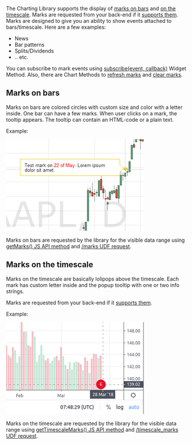 The Charting Library supports the display of [marks on bars](https://github.com/Abolfazl2647/Charts/blob/main/#marks-on-bars) and [on the timescale](https://github.com/Abolfazl2647/Charts/blob/main/#marks-on-the-timescale). Marks are requested from your back-end if it [supports them](https://github.com/Abolfazl2647/Charts/blob/main/JS-Api#supports_marks). Marks are designed to give you an ability to show events attached to bars/timescale. Here are a few examples:

- News
- Bar patterns
- Splits/Dividends
- .. etc.

You can subscribe to mark events using [subscribe(event, callback)](https://github.com/Abolfazl2647/Charts/blob/main/Widget-Methods#subscribeevent-callback) Widget Method. Also, there are Chart Methods to [refresh marks](https://github.com/Abolfazl2647/Charts/blob/main/Chart-Methods#refreshmarks) and [clear marks](https://github.com/Abolfazl2647/Charts/blob/main/Chart-Methods#clearmarks).

## Marks on bars

Marks on bars are colored circles with custom size and color with a letter inside. One bar can have a few marks. When user clicks on a mark, the tooltip appears. The tooltip can contain an HTML-code or a plain text.

Example:

![images/tv_bar_mark.png](https://github.com/Abolfazl2647/Charts/blob/main/images/tv_bar_mark.png)

Marks on bars are requested by the library for the visible data range using [getMarks() JS API method](https://github.com/Abolfazl2647/Charts/blob/main/JS-Api#getmarkssymbolinfo-from-to-ondatacallback-resolution) and [/marks UDF request](https://github.com/Abolfazl2647/Charts/blob/main/UDF#marks).

## Marks on the timescale

Marks on the timescale are basically lolipops above the timescale. Each mark has custom letter inside and the popup tooltip with one or two info strings.

Marks are requested from your back-end if it [supports them](https://github.com/Abolfazl2647/Charts/blob/main/JS-Api#supports_timescale_marks).

Example:

![images/tv_timescale_mark.png](https://github.com/Abolfazl2647/Charts/blob/main/images/tv_timescale_mark.png)

Marks on the timescale are requested by the library for the visible data range using [getTimescaleMarks() JS API method](https://github.com/Abolfazl2647/Charts/blob/main/JS-Api#gettimescalemarkssymbolinfo-from-to-ondatacallback-resolution) and [/timescale_marks UDF request](https://github.com/Abolfazl2647/Charts/blob/main/UDF#timescale-marks).
